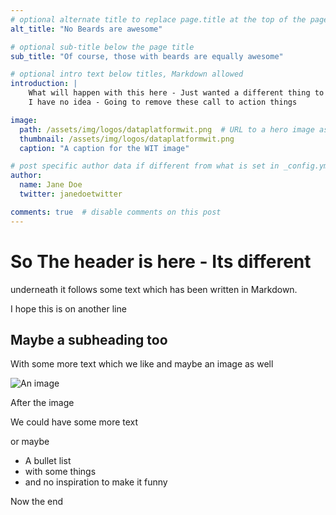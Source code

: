 ```yaml
---
# optional alternate title to replace page.title at the top of the page
alt_title: "No Beards are awesome"

# optional sub-title below the page title
sub_title: "Of course, those with beards are equally awesome"

# optional intro text below titles, Markdown allowed
introduction: |
    What will happen with this here - Just wanted a different thing to see what we get
    I have no idea - Going to remove these call to action things

image: 
  path: /assets/img/logos/dataplatformwit.png  # URL to a hero image associated with the post (e.g., /assets/page-pic.jpg)
  thumbnail: /assets/img/logos/dataplatformwit.png
  caption: "A caption for the WIT image"

# post specific author data if different from what is set in _config.yml 
author:
  name: Jane Doe
  twitter: janedoetwitter

comments: true  # disable comments on this post
---
```


# So The header is here - Its different

underneath it follows some text which has been written in Markdown.  

I hope this is on another line

## Maybe a subheading too

With some more text which we like and maybe an image as well

![An image](/datasaturdays-blog/assets/img/logos/dataplatformwit.png)

After the image

We could have some more text

or maybe  

- A bullet list
- with some things
- and no inspiration to make it funny

Now the end